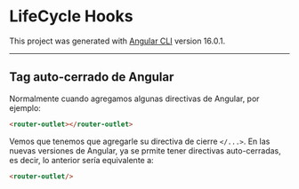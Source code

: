# LifeCycle Hooks

This project was generated with [Angular CLI](https://github.com/angular/angular-cli) version 16.0.1.

---


## Tag auto-cerrado de Angular

Normalmente cuando agregamos algunas directivas de Angular, por ejemplo: 

```html
<router-outlet></router-outlet>
```
Vemos que tenemos que agregarle su directiva de cierre ``</...>``. En las nuevas versiones de Angular, ya se prmite
tener directivas auto-cerradas, es decir, lo anterior sería equivalente a:

```html
<router-outlet/>
```
